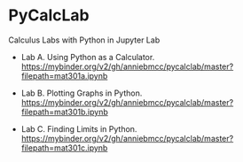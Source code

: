 # PyCalcLab

Calculus Labs with Python in Jupyter Lab

* Lab A. Using Python as a Calculator.  
https://mybinder.org/v2/gh/anniebmcc/pycalclab/master?filepath=mat301a.ipynb

* Lab B. Plotting Graphs in Python.  
https://mybinder.org/v2/gh/anniebmcc/pycalclab/master?filepath=mat301b.ipynb

* Lab C. Finding Limits in Python.  
https://mybinder.org/v2/gh/anniebmcc/pycalclab/master?filepath=mat301c.ipynb
